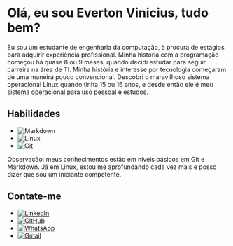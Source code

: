 # Olá, eu sou Everton Vinicius, tudo bem?

Eu sou um estudante de engenharia da computação, à procura de estágios para adquirir experiência profissional. Minha história com a programação começou há quase 8 ou 9 meses, quando decidi estudar para seguir carreira na área de TI. Minha história e interesse por tecnologia começaram de uma maneira pouco convencional. Descobri o maravilhoso sistema operacional Linux quando tinha 15 ou 16 anos, e desde então ele é meu sistema operacional para uso pessoal e estudos.

## Habilidades

- ![Markdown](https://img.shields.io/badge/Markdown-000?style=for-the-badge&logo=markdown)
- ![Linux](https://img.shields.io/badge/Linux-000?style=for-the-badge&logo=linux&logoColor=FCC624)
- ![Git](https://img.shields.io/badge/GIT-E44C30?style=for-the-badge&logo=git&logoColor=white)

Observação: meus conhecimentos estão em níveis básicos em Git e Markdown. Já em Linux, estou me aprofundando cada vez mais e posso dizer que sou um iniciante competente.

## Contate-me

- [![LinkedIn](https://img.shields.io/badge/LinkedIn-0077B5?style=for-the-badge&logo=linkedin&logoColor=white)](www.linkedin.com/in/everton-vinicius-sena-varini-69906b2a4)
- [![GitHub](https://img.shields.io/badge/GitHub-100000?style=for-the-badge&logo=github&logoColor=white)](https://github.com/EvertonViniciusSenaVarini)
- [![WhatsApp](https://img.shields.io/badge/WhatsApp-25D366?style=for-the-badge&logo=whatsapp&logoColor=white)](https://wa.me/+55(18)996120067)
- [![Gmail](https://img.shields.io/badge/Gmail-333333?style=for-the-badge&logo=gmail&logoColor=red)](mailto:evertonvinicius.profileserious@gmail.com)
